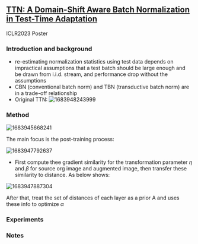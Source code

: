 ## [TTN: A Domain-Shift Aware Batch Normalization in Test-Time Adaptation](https://arxiv.org/abs/2302.05155)

ICLR2023 Poster

### Introduction and background
- re-estimating normalization statistics using test data depends on impractical assumptions that a test batch should be large enough and be drawn from i.i.d. stream, and performance drop without the assumptions
- CBN (conventional batch norm) and TBN (transductive batch norm) are in a trade-off relationship
- Original TTN:
![1683948243999](https://github.com/Jo-wang/Daily-Paper-Reading/assets/46414159/b9b173b3-3b68-45fb-b02a-8c552a3b4fdb)

### Method
![1683945668241](https://github.com/Jo-wang/Daily-Paper-Reading/assets/46414159/e1f07e1f-7b92-4118-8790-3cff098f8aea)

The main focus is the post-training process:

![1683947792637](https://github.com/Jo-wang/Daily-Paper-Reading/assets/46414159/bf945590-59ac-43b2-85cf-fc0c79bfbb4f)

- First compute thee gradient similarity for the transformation parameter $\eta$ and $\beta$ for source org image and augmented image, then transfer these similarity to distance. As below shows:

![1683947887304](https://github.com/Jo-wang/Daily-Paper-Reading/assets/46414159/e43cdac5-dda8-4ab9-9641-00cd674bff6d)

After that, treat the set of distances of each layer as a prior A and uses these info to optimize $\alpha$

### Experiments

### Notes
